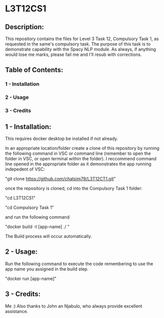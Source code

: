 # L3T12CS1 

## Description:

This repository contains the files for Level 3 Task 12,
Compulsory Task 1, as requested in the same's compulsory 
task. The purpose of this task is to demonstrate capability 
with the Spacy NLP module. As always, if anything would 
lose me marks, please fail me and I'll resub with 
corrections.

## Table of Contents:

### 1 - Installation
### 2 - Usage
### 3 - Credits

## 1 - Installation:

This requires docker desktop be installed if not already.

In an appropriate location/folder create a clone of this repository 
by running the following command in VSC or command line (remember to 
open the folder in VSC, or open terminal within the folder). I reccommend 
command line opened in the appropriate folder as it demonstrates the app 
running indepedent of VSC:

"git clone https://github.com/chatsim79/L3T12CT1.git"

once the repository is cloned, cd into the Compulsory Task 1 folder:

"cd L3T12CS1"

"cd Compulsory Task 1"

and run the following command

"docker build -t [app-name] ./ "

The Build process will occur automatically.

## 2 - Usage:

Run the following command to execute the code remembering to use the
app name you assigned in the build step.

"docker run [app-name]"

## 3 - Credits: 

Me :) Also thanks to John an Njabulo, who always provide excellent
assistance.
